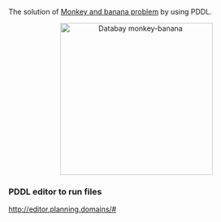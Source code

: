 The solution of [Monkey and banana problem](https://en.wikipedia.org/wiki/Monkey_and_banana_problem) by using PDDL.
<p align="center">
<img src="https://user-images.githubusercontent.com/56079783/112230134-a804b180-8c34-11eb-87b2-677f36df2bfe.jpg", alt="Databay monkey-banana" title="Databay monkey-banana" width="300"/>
</p>

### PDDL editor to run files
http://editor.planning.domains/#
